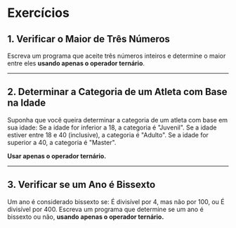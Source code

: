 # Exercícios

## 1. Verificar o Maior de Três Números

Escreva um programa que aceite três números inteiros e determine o maior entre eles **usando apenas o operador ternário**.

----

## 2. Determinar a Categoria de um Atleta com Base na Idade

Suponha que você queira determinar a categoria de um atleta com base em sua idade:
Se a idade for inferior a 18, a categoria é "Juvenil".
Se a idade estiver entre 18 e 40 (inclusive), a categoria é "Adulto".
Se a idade for superior a 40, a categoria é "Master".


**Usar apenas o operador ternário.**

----

## 3. Verificar se um Ano é Bissexto

Um ano é considerado bissexto se:
É divisível por 4, mas não por 100, ou
É divisível por 400.
Escreva um programa que determine se um ano é bissexto ou não, **usando apenas o operador ternário.**

